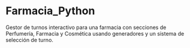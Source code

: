 # Farmacia_Python
 Gestor de turnos interactivo para una farmacia con secciones de Perfumería, Farmacia y Cosmética usando generadores y un sistema de selección de turno.
